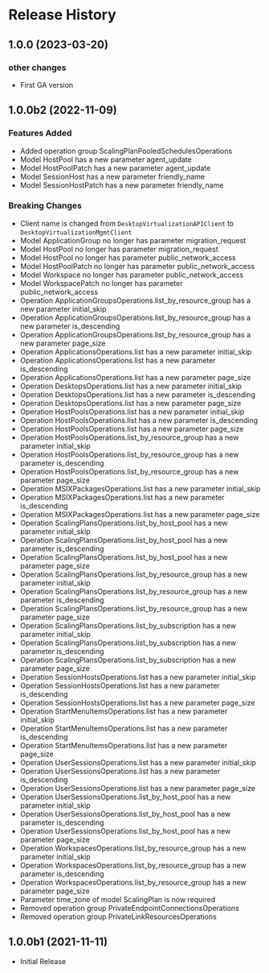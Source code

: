 # Release History

## 1.0.0 (2023-03-20)

### other changes

  - First GA version

## 1.0.0b2 (2022-11-09)

### Features Added

  - Added operation group ScalingPlanPooledSchedulesOperations
  - Model HostPool has a new parameter agent_update
  - Model HostPoolPatch has a new parameter agent_update
  - Model SessionHost has a new parameter friendly_name
  - Model SessionHostPatch has a new parameter friendly_name

### Breaking Changes

  - Client name is changed from `DesktopVirtualizationAPIClient` to `DesktopVirtualizationMgmtClient`
  - Model ApplicationGroup no longer has parameter migration_request
  - Model HostPool no longer has parameter migration_request
  - Model HostPool no longer has parameter public_network_access
  - Model HostPoolPatch no longer has parameter public_network_access
  - Model Workspace no longer has parameter public_network_access
  - Model WorkspacePatch no longer has parameter public_network_access
  - Operation ApplicationGroupsOperations.list_by_resource_group has a new parameter initial_skip
  - Operation ApplicationGroupsOperations.list_by_resource_group has a new parameter is_descending
  - Operation ApplicationGroupsOperations.list_by_resource_group has a new parameter page_size
  - Operation ApplicationsOperations.list has a new parameter initial_skip
  - Operation ApplicationsOperations.list has a new parameter is_descending
  - Operation ApplicationsOperations.list has a new parameter page_size
  - Operation DesktopsOperations.list has a new parameter initial_skip
  - Operation DesktopsOperations.list has a new parameter is_descending
  - Operation DesktopsOperations.list has a new parameter page_size
  - Operation HostPoolsOperations.list has a new parameter initial_skip
  - Operation HostPoolsOperations.list has a new parameter is_descending
  - Operation HostPoolsOperations.list has a new parameter page_size
  - Operation HostPoolsOperations.list_by_resource_group has a new parameter initial_skip
  - Operation HostPoolsOperations.list_by_resource_group has a new parameter is_descending
  - Operation HostPoolsOperations.list_by_resource_group has a new parameter page_size
  - Operation MSIXPackagesOperations.list has a new parameter initial_skip
  - Operation MSIXPackagesOperations.list has a new parameter is_descending
  - Operation MSIXPackagesOperations.list has a new parameter page_size
  - Operation ScalingPlansOperations.list_by_host_pool has a new parameter initial_skip
  - Operation ScalingPlansOperations.list_by_host_pool has a new parameter is_descending
  - Operation ScalingPlansOperations.list_by_host_pool has a new parameter page_size
  - Operation ScalingPlansOperations.list_by_resource_group has a new parameter initial_skip
  - Operation ScalingPlansOperations.list_by_resource_group has a new parameter is_descending
  - Operation ScalingPlansOperations.list_by_resource_group has a new parameter page_size
  - Operation ScalingPlansOperations.list_by_subscription has a new parameter initial_skip
  - Operation ScalingPlansOperations.list_by_subscription has a new parameter is_descending
  - Operation ScalingPlansOperations.list_by_subscription has a new parameter page_size
  - Operation SessionHostsOperations.list has a new parameter initial_skip
  - Operation SessionHostsOperations.list has a new parameter is_descending
  - Operation SessionHostsOperations.list has a new parameter page_size
  - Operation StartMenuItemsOperations.list has a new parameter initial_skip
  - Operation StartMenuItemsOperations.list has a new parameter is_descending
  - Operation StartMenuItemsOperations.list has a new parameter page_size
  - Operation UserSessionsOperations.list has a new parameter initial_skip
  - Operation UserSessionsOperations.list has a new parameter is_descending
  - Operation UserSessionsOperations.list has a new parameter page_size
  - Operation UserSessionsOperations.list_by_host_pool has a new parameter initial_skip
  - Operation UserSessionsOperations.list_by_host_pool has a new parameter is_descending
  - Operation UserSessionsOperations.list_by_host_pool has a new parameter page_size
  - Operation WorkspacesOperations.list_by_resource_group has a new parameter initial_skip
  - Operation WorkspacesOperations.list_by_resource_group has a new parameter is_descending
  - Operation WorkspacesOperations.list_by_resource_group has a new parameter page_size
  - Parameter time_zone of model ScalingPlan is now required
  - Removed operation group PrivateEndpointConnectionsOperations
  - Removed operation group PrivateLinkResourcesOperations

## 1.0.0b1 (2021-11-11)

* Initial Release
